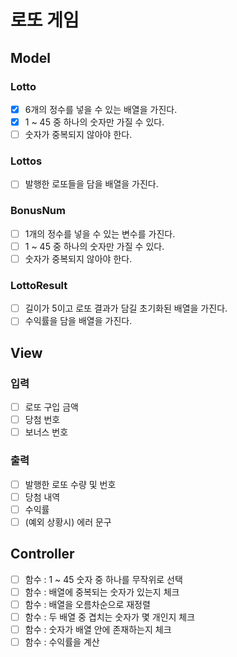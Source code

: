 # 로또 게임

## Model
### Lotto
- [x] 6개의 정수를 넣을 수 있는 배열을 가진다.
- [x] 1 ~ 45 중 하나의 숫자만 가질 수 있다.
- [ ] 숫자가 중복되지 않아야 한다.
### Lottos
- [ ] 발행한 로또들을 담을 배열을 가진다.
### BonusNum
- [ ] 1개의 정수를 넣을 수 있는 변수를 가진다.
- [ ] 1 ~ 45 중 하나의 숫자만 가질 수 있다.
- [ ] 숫자가 중복되지 않아야 한다.
### LottoResult
- [ ] 길이가 5이고 로또 결과가 담길 초기화된 배열을 가진다.
- [ ] 수익률을 담을 배열을 가진다.

## View
### 입력
- [ ] 로또 구입 금액
- [ ] 당첨 번호
- [ ] 보너스 번호
### 출력
- [ ] 발행한 로또 수량 및 번호
- [ ] 당첨 내역
- [ ] 수익률
- [ ] (예외 상황시) 에러 문구

## Controller
- [ ] 함수 : 1 ~ 45 숫자 중 하나를 무작위로 선택
- [ ] 함수 : 배열에 중복되는 숫자가 있는지 체크
- [ ] 함수 : 배열을 오름차순으로 재정렬
- [ ] 함수 : 두 배열 중 겹치는 숫자가 몇 개인지 체크
- [ ] 함수 : 숫자가 배열 안에 존재하는지 체크
- [ ] 함수 : 수익률을 계산